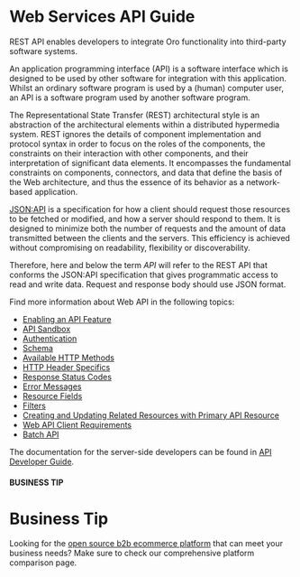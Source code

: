 <!-- meta: description = WebAPI engine architecture and backend developer guides -->

<a id="web-services-api"></a>

# Web Services API Guide

REST API enables developers to integrate Oro functionality into third-party software systems.

An application programming interface (API) is a software interface which is designed to be used by other software for integration with this application.
Whilst an ordinary software program is used by a (human) computer user, an API is a software program used by
another software program.

The Representational State Transfer (REST) architectural style is an abstraction of the architectural elements
within a distributed hypermedia system. REST ignores the details of component implementation and protocol syntax in
order to focus on the roles of the components, the constraints on their interaction with other components, and their
interpretation of significant data elements. It encompasses the fundamental constraints on components, connectors,
and data that define the basis of the Web architecture, and thus the essence of its behavior as a network-based
application.

<a href="http://jsonapi.org/" target="_blank">JSON:API</a> is a specification for how a client should request those resources to
be fetched or modified, and how a server should respond to them. It is designed to minimize both the number of requests
and the amount of data transmitted between the clients and the servers. This efficiency is achieved without compromising
on readability, flexibility or discoverability.

Therefore, here and below the term *API* will refer to the REST API that conforms the JSON:API specification that gives
programmatic access to read and write data. Request and response body should use JSON format.

Find more information about Web API in the following topics:

* [Enabling an API Feature](enabling-api-feature.md)
* [API Sandbox](sandbox.md)
* [Authentication](authentication/index.md)
* [Schema](schema.md)
* [Available HTTP Methods](http-methods.md)
* [HTTP Header Specifics](http-header-specifics.md)
* [Response Status Codes](response-status-codes.md)
* [Error Messages](error-messages.md)
* [Resource Fields](resource-fields.md)
* [Filters](filters.md)
* [Creating and Updating Related Resources with Primary API Resource](create-update-related-resources.md)
* [Web API Client Requirements](client-requirements.md)
* [Batch API](batch-api.md)

The documentation for the server-side developers can be found in [API Developer Guide](../backend/api/index.md#web-api).

#### BUSINESS TIP
# Business Tip

Looking for the <a href="https://oroinc.com/b2b-ecommerce/b2b-ecommerce-comparison" target="_blank">open source b2b ecommerce platform</a> that can meet your business needs? Make sure to check our comprehensive platform comparison page.

<!-- Frontend -->
